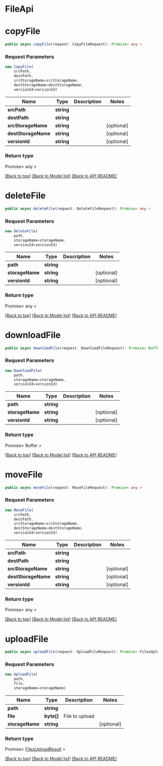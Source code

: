 # FileApi

                    
<a name="copyFile"></a>
# **copyFile**
```typescript
public async copyFile(request: CopyFileRequest): Promise< any >
```



### Request Parameters
```typescript
new CopyFile(
    srcPath,
    destPath,
    srcStorageName=srcStorageName,
    destStorageName=destStorageName,
    versionId=versionId)
```

Name | Type | Description | Notes
---- | ---- | ----------- | -----
 **srcPath** | **string**|  |
 **destPath** | **string**|  |
 **srcStorageName** | **string**|  | [optional]
 **destStorageName** | **string**|  | [optional]
 **versionId** | **string**|  | [optional]

### Return type

Promise< any >

[[Back to top]](#) [[Back to Model list]](Models.md) [[Back to API README]](README.md)
                    
<a name="deleteFile"></a>
# **deleteFile**
```typescript
public async deleteFile(request: DeleteFileRequest): Promise< any >
```



### Request Parameters
```typescript
new DeleteFile(
    path,
    storageName=storageName,
    versionId=versionId)
```

Name | Type | Description | Notes
---- | ---- | ----------- | -----
 **path** | **string**|  |
 **storageName** | **string**|  | [optional]
 **versionId** | **string**|  | [optional]

### Return type

Promise< any >

[[Back to top]](#) [[Back to Model list]](Models.md) [[Back to API README]](README.md)
                    
<a name="downloadFile"></a>
# **downloadFile**
```typescript
public async downloadFile(request: DownloadFileRequest): Promise< Buffer >
```



### Request Parameters
```typescript
new DownloadFile(
    path,
    storageName=storageName,
    versionId=versionId)
```

Name | Type | Description | Notes
---- | ---- | ----------- | -----
 **path** | **string**|  |
 **storageName** | **string**|  | [optional]
 **versionId** | **string**|  | [optional]

### Return type

Promise< Buffer >

[[Back to top]](#) [[Back to Model list]](Models.md) [[Back to API README]](README.md)
                    
<a name="moveFile"></a>
# **moveFile**
```typescript
public async moveFile(request: MoveFileRequest): Promise< any >
```



### Request Parameters
```typescript
new MoveFile(
    srcPath,
    destPath,
    srcStorageName=srcStorageName,
    destStorageName=destStorageName,
    versionId=versionId)
```

Name | Type | Description | Notes
---- | ---- | ----------- | -----
 **srcPath** | **string**|  |
 **destPath** | **string**|  |
 **srcStorageName** | **string**|  | [optional]
 **destStorageName** | **string**|  | [optional]
 **versionId** | **string**|  | [optional]

### Return type

Promise< any >

[[Back to top]](#) [[Back to Model list]](Models.md) [[Back to API README]](README.md)
                    
<a name="uploadFile"></a>
# **uploadFile**
```typescript
public async uploadFile(request: UploadFileRequest): Promise< FilesUploadResult >
```



### Request Parameters
```typescript
new UploadFile(
    path,
    file,
    storageName=storageName)
```

Name | Type | Description | Notes
---- | ---- | ----------- | -----
 **path** | **string**|  |
 **file** | **byte[]**| File to upload |
 **storageName** | **string**|  | [optional]

### Return type

Promise< [FilesUploadResult](FilesUploadResult.md) >

[[Back to top]](#) [[Back to Model list]](Models.md) [[Back to API README]](README.md)
